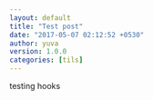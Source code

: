 ```yaml
---
layout: default
title: "Test post"
date: "2017-05-07 02:12:52 +0530"
author: yuva
version: 1.0.0
categories: [tils]
---
```


testing hooks
```

```
